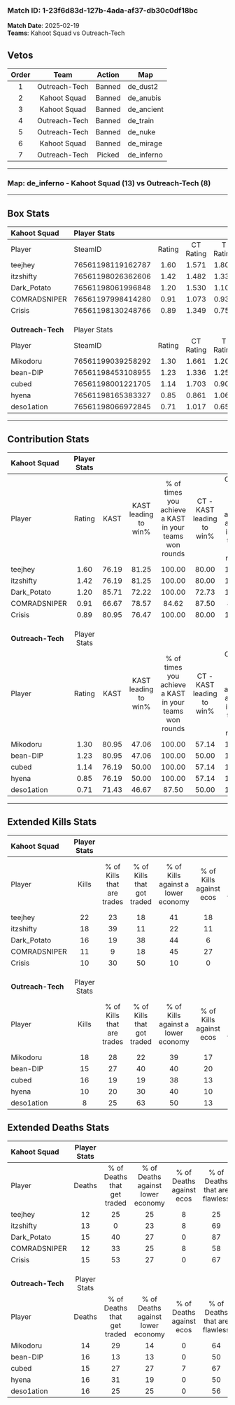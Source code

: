 ### Match ID: 1-23f6d83d-127b-4ada-af37-db30c0df18bc  
**Match Date**: 2025-02-19  
**Teams**: Kahoot Squad vs Outreach-Tech  

## Vetos  

| Order | Team | Action | Map |
| :---: | :--: | :----: | --- |
| 1 | Outreach-Tech | Banned | de_dust2 |
| 2 | Kahoot Squad | Banned | de_anubis |
| 3 | Kahoot Squad | Banned | de_ancient |
| 4 | Outreach-Tech | Banned | de_train |
| 5 | Outreach-Tech | Banned | de_nuke |
| 6 | Kahoot Squad | Banned | de_mirage |
| 7 | Outreach-Tech | Picked | de_inferno |

---  

### **Map**: de_inferno - Kahoot Squad (13) vs Outreach-Tech (8)  
---  

## Box Stats  

| **Kahoot Squad**  | Player Stats      |        |           |          |       |       |       |         |        |      |     |
| :- | :- | :-: | :-: | :-: | :-: | :-: | :-: | :-: | :-: | :-: | :-: |
| Player            | SteamID           | Rating | CT Rating | T Rating | KAST  |  ADR  | Kills | Assists | Deaths | K/D  | HS% |
| teejhey           | 76561198119162787 |  1.60  |   1.571   |  1.807   | 76.19 | 110.5 |  22   |    5    |   12   | 1.83 | 50  |
| itzshifty         | 76561198026362606 |  1.42  |   1.482   |  1.337   | 76.19 | 108.8 |  18   |    9    |   13   | 1.38 | 61  |
| Dark_Potato       | 76561198061996848 |  1.20  |   1.530   |  1.106   | 85.71 | 67.6  |  16   |    3    |   15   | 1.07 | 50  |
| COMRADSNIPER      | 76561197998414280 |  0.91  |   1.073   |  0.936   | 66.67 | 61.7  |  11   |    4    |   12   | 0.92 | 54  |
| Crisis            | 76561198130248766 |  0.89  |   1.349   |  0.757   | 80.95 | 57.9  |  10   |    5    |   15   | 0.67 | 30  |
|                   |                   |        |           |          |       |       |       |         |        |      |     |
|                   |                   |        |           |          |       |       |       |         |        |      |     |
|                   |                   |        |           |          |       |       |       |         |        |      |     |
| **Outreach-Tech** | Player Stats      |        |           |          |       |       |       |         |        |      |     |
| Player            | SteamID           | Rating | CT Rating | T Rating | KAST  |  ADR  | Kills | Assists | Deaths | K/D  | HS% |
| Mikodoru          | 76561199039258292 |  1.30  |   1.661   |  1.208   | 80.95 | 79.1  |  18   |    2    |   14   | 1.29 | 44  |
| bean-DIP          | 76561198453108955 |  1.23  |   1.336   |  1.256   | 80.95 | 104.1 |  15   |    8    |   16   | 0.94 | 53  |
| cubed             | 76561198001221705 |  1.14  |   1.703   |  0.903   | 76.19 | 71.8  |  16   |    4    |   15   | 1.07 | 62  |
| hyena             | 76561198165383327 |  0.85  |   0.861   |  1.069   | 76.19 | 58.6  |  10   |    8    |   16   | 0.63 | 50  |
| deso1ation        | 76561198066972845 |  0.71  |   1.017   |  0.658   | 71.43 | 52.5  |   8   |    7    |   16   | 0.50 | 62  |
---  

## Contribution Stats  

| **Kahoot Squad**  | Player Stats |       |                      |                                                        |                           |                                                             |                          |                                                            |
| :- | :-: | :-: | :-: | :-: | :-: | :-: | :-: | :-: |
| Player            |    Rating    | KAST  | KAST leading to win% | % of times you achieve a KAST in your teams won rounds | CT - KAST leading to win% | CT - % of times you achieve a KAST in your teams won rounds | T - KAST leading to win% | T - % of times you achieve a KAST in your teams won rounds |
| teejhey           |     1.60     | 76.19 |        81.25         |                         100.00                         |           80.00           |                           100.00                            |          83.33           |                           100.00                           |
| itzshifty         |     1.42     | 76.19 |        81.25         |                         100.00                         |           80.00           |                           100.00                            |          83.33           |                           100.00                           |
| Dark_Potato       |     1.20     | 85.71 |        72.22         |                         100.00                         |           72.73           |                           100.00                            |          71.43           |                           100.00                           |
| COMRADSNIPER      |     0.91     | 66.67 |        78.57         |                         84.62                          |           87.50           |                            87.50                            |          66.67           |                           80.00                            |
| Crisis            |     0.89     | 80.95 |        76.47         |                         100.00                         |           80.00           |                           100.00                            |          71.43           |                           100.00                           |
|                   |              |       |                      |                                                        |                           |                                                             |                          |                                                            |
|                   |              |       |                      |                                                        |                           |                                                             |                          |                                                            |
|                   |              |       |                      |                                                        |                           |                                                             |                          |                                                            |
| **Outreach-Tech** | Player Stats |       |                      |                                                        |                           |                                                             |                          |                                                            |
| Player            |    Rating    | KAST  | KAST leading to win% | % of times you achieve a KAST in your teams won rounds | CT - KAST leading to win% | CT - % of times you achieve a KAST in your teams won rounds | T - KAST leading to win% | T - % of times you achieve a KAST in your teams won rounds |
| Mikodoru          |     1.30     | 80.95 |        47.06         |                         100.00                         |           57.14           |                           100.00                            |          40.00           |                           100.00                           |
| bean-DIP          |     1.23     | 80.95 |        47.06         |                         100.00                         |           50.00           |                           100.00                            |          44.44           |                           100.00                           |
| cubed             |     1.14     | 76.19 |        50.00         |                         100.00                         |           57.14           |                           100.00                            |          44.44           |                           100.00                           |
| hyena             |     0.85     | 76.19 |        50.00         |                         100.00                         |           57.14           |                           100.00                            |          44.44           |                           100.00                           |
| deso1ation        |     0.71     | 71.43 |        46.67         |                         87.50                          |           50.00           |                           100.00                            |          42.86           |                           75.00                            |
---  

## Extended Kills Stats  

| **Kahoot Squad**  | Player Stats |                            |                            |                                    |                         |                              |                                 |                                       |                    |           |
| :- | :-: | :-: | :-: | :-: | :-: | :-: | :-: | :-: | :-: | :-: |
| Player            |    Kills     | % of Kills that are trades | % of Kills that got traded | % of Kills against a lower economy | % of Kills against ecos | % of Kills that are flawless | % of Kills that are close duels | % of Kills that are assisted by flash | Pistol Round Kills | AWP Kills |
| teejhey           |      22      |             23             |             18             |                 41                 |           18            |              59              |                0                |                   0                   |         1          |     0     |
| itzshifty         |      18      |             39             |             11             |                 22                 |           11            |              44              |                0                |                   0                   |         6          |     0     |
| Dark_Potato       |      16      |             19             |             38             |                 44                 |            6            |              56              |               19                |                   0                   |         1          |     0     |
| COMRADSNIPER      |      11      |             9              |             18             |                 45                 |           27            |              64              |                0                |                   0                   |         1          |     1     |
| Crisis            |      10      |             30             |             50             |                 10                 |            0            |              70              |                0                |                  10                   |         1          |     0     |
|                   |              |                            |                            |                                    |                         |                              |                                 |                                       |                    |           |
|                   |              |                            |                            |                                    |                         |                              |                                 |                                       |                    |           |
|                   |              |                            |                            |                                    |                         |                              |                                 |                                       |                    |           |
| **Outreach-Tech** | Player Stats |                            |                            |                                    |                         |                              |                                 |                                       |                    |           |
| Player            |    Kills     | % of Kills that are trades | % of Kills that got traded | % of Kills against a lower economy | % of Kills against ecos | % of Kills that are flawless | % of Kills that are close duels | % of Kills that are assisted by flash | Pistol Round Kills | AWP Kills |
| Mikodoru          |      18      |             28             |             22             |                 39                 |           17            |              67              |               11                |                   0                   |         2          |     0     |
| bean-DIP          |      15      |             27             |             40             |                 40                 |           20            |              60              |                0                |                   0                   |         1          |     0     |
| cubed             |      16      |             19             |             19             |                 38                 |           13            |              75              |                0                |                  13                   |         1          |     0     |
| hyena             |      10      |             20             |             30             |                 40                 |           10            |              40              |                0                |                  10                   |         1          |     0     |
| deso1ation        |      8       |             25             |             63             |                 50                 |           13            |              63              |                0                |                  13                   |         1          |     0     |
## Extended Deaths Stats  

| **Kahoot Squad**  | Player Stats |                             |                                   |                          |                               |                            |                           |               |
| :- | :-: | :-: | :-: | :-: | :-: | :-: | :-: | :-: |
| Player            |    Deaths    | % of Deaths that get traded | % of Deaths against lower economy | % of Deaths against ecos | % of Deaths that are flawless | % of Deaths that are close | % of Deaths while blinded | Deaths to AWP |
| teejhey           |      12      |             25              |                25                 |            8             |              25               |             0              |             0             |       0       |
| itzshifty         |      13      |              0              |                23                 |            8             |              69               |             8              |             0             |       0       |
| Dark_Potato       |      15      |             40              |                27                 |            0             |              87               |             0              |            13             |       0       |
| COMRADSNIPER      |      12      |             33              |                25                 |            8             |              58               |             0              |             8             |       0       |
| Crisis            |      15      |             53              |                27                 |            0             |              67               |             7              |             7             |       0       |
|                   |              |                             |                                   |                          |                               |                            |                           |               |
|                   |              |                             |                                   |                          |                               |                            |                           |               |
|                   |              |                             |                                   |                          |                               |                            |                           |               |
| **Outreach-Tech** | Player Stats |                             |                                   |                          |                               |                            |                           |               |
| Player            |    Deaths    | % of Deaths that get traded | % of Deaths against lower economy | % of Deaths against ecos | % of Deaths that are flawless | % of Deaths that are close | % of Deaths while blinded | Deaths to AWP |
| Mikodoru          |      14      |             29              |                14                 |            0             |              64               |             0              |             7             |       1       |
| bean-DIP          |      16      |             13              |                13                 |            0             |              50               |             6              |             0             |       0       |
| cubed             |      15      |             27              |                27                 |            7             |              67               |             7              |             0             |       0       |
| hyena             |      16      |             31              |                19                 |            0             |              50               |             0              |             0             |       0       |
| deso1ation        |      16      |             25              |                25                 |            0             |              56               |             6              |             0             |       0       |

